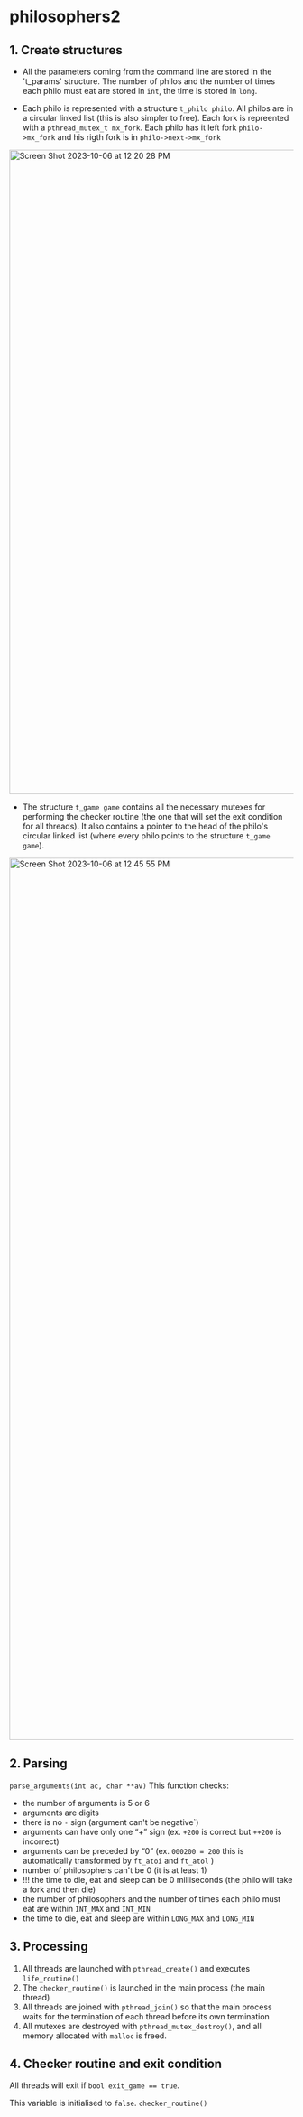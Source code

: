 # philosophers2

## 1. Create structures

- All the parameters coming from the command line are stored in the 't_params' structure.
The number of philos and the number of times each philo must eat are stored in `int`, the time is stored in `long`.

- Each philo is represented with a structure `t_philo philo`. All philos are in a circular linked list (this is also simpler to free).
Each fork is repreented with a `pthread_mutex_t mx_fork`.
Each philo has it left fork `philo->mx_fork` and his rigth fork is in `philo->next->mx_fork`

<img width="1141" alt="Screen Shot 2023-10-06 at 12 20 28 PM" src="https://github.com/mariyagd/philosophers2/assets/109855801/09339537-2269-44d7-a385-846d5b533cc3">

- The structure `t_game game` contains all the necessary mutexes for performing the checker routine (the one that will set the exit condition for all threads). It also contains a pointer to the head of the philo's circular linked list (where every philo points to the structure `t_game game`).

<img width="1562" alt="Screen Shot 2023-10-06 at 12 45 55 PM" src="https://github.com/mariyagd/philosophers2/assets/109855801/f7d482e6-d4c8-48b0-bb71-270a3009767a">

 

## 2. Parsing

`parse_arguments(int ac, char **av)`
This function checks:

- the number of arguments is 5 or 6
- arguments are digits
- there is no `-` sign (argument can't be negative`)
- arguments can have only one “+” sign (ex. `+200` is correct but `++200` is incorrect)
- arguments can be preceded by “0” (ex. `000200 = 200` this is automatically transformed by `ft_atoi` and `ft_atol` )
- number of philosophers can't be 0 (it is at least 1)
- !!! the time to die, eat and sleep can be 0 milliseconds (the philo will take a fork and then die)
- the number of philosophers and the number of times each philo must eat are within `INT_MAX` and `INT_MIN`
- the time to die, eat and sleep are within `LONG_MAX` and `LONG_MIN`

## 3. Processing

1) All threads are launched with `pthread_create()` and executes `life_routine()`
2) The `checker_routine()` is launched in the main process (the main thread)
3) All threads are joined with `pthread_join()` so that the main process waits for the termination of each thread before its own termination
4) All mutexes are destroyed with `pthread_mutex_destroy()`, and all memory allocated with `malloc` is freed.

## 4. Checker routine and exit condition

All threads will exit if `bool exit_game == true`.

This variable is initialised to `false`.
`checker_routine()` 
